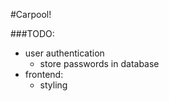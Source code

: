 #Carpool!

###TODO:
- user authentication
    - store passwords in database
- frontend: 
    - styling